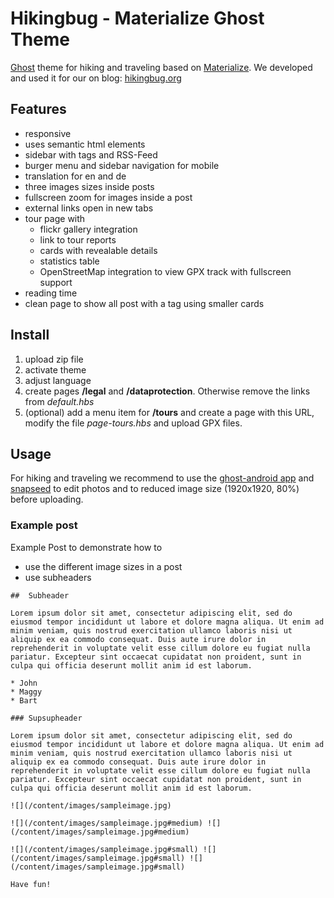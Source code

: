 # Hikingbug - Materialize Ghost Theme
[Ghost](http://www.ghost.io) theme for hiking and traveling  based on [Materialize](http://materializecss.com/).
We developed and used it for our on blog: [hikingbug.org](https://hikingbug.org)

## Features
* responsive
* uses semantic html elements
* sidebar with tags and RSS-Feed
* burger menu and sidebar navigation for mobile
* translation for en and de
* three images sizes inside posts
* fullscreen zoom for images inside a post
* external links open in new tabs
* tour page with
   * flickr gallery integration
   * link to tour reports
   * cards with revealable details
   * statistics table
   * OpenStreetMap integration to view GPX track with fullscreen support
* reading time
* clean page to show all post with a tag using smaller cards


## Install
1. upload zip file
1. activate theme
1. adjust language
1. create pages **/legal** and **/dataprotection**. Otherwise remove the links from _default.hbs_
1. (optional) add a menu item for **/tours** and create a page with this URL, modify the file _page-tours.hbs_ and upload GPX files.

## Usage

For hiking and traveling we recommend to use the [ghost-android app](https://github.com/TryGhost/Ghost-Android) and [snapseed](https://play.google.com/store/apps/details?id=com.niksoftware.snapseed&hl=en) to edit photos and to  reduced image size (1920x1920, 80%) before uploading.

### Example post

Example Post to demonstrate how to
* use the different image sizes in a post
* use subheaders

```
##  Subheader

Lorem ipsum dolor sit amet, consectetur adipiscing elit, sed do eiusmod tempor incididunt ut labore et dolore magna aliqua. Ut enim ad minim veniam, quis nostrud exercitation ullamco laboris nisi ut aliquip ex ea commodo consequat. Duis aute irure dolor in reprehenderit in voluptate velit esse cillum dolore eu fugiat nulla pariatur. Excepteur sint occaecat cupidatat non proident, sunt in culpa qui officia deserunt mollit anim id est laborum.

* John
* Maggy
* Bart

### Supsupheader

Lorem ipsum dolor sit amet, consectetur adipiscing elit, sed do eiusmod tempor incididunt ut labore et dolore magna aliqua. Ut enim ad minim veniam, quis nostrud exercitation ullamco laboris nisi ut aliquip ex ea commodo consequat. Duis aute irure dolor in reprehenderit in voluptate velit esse cillum dolore eu fugiat nulla pariatur. Excepteur sint occaecat cupidatat non proident, sunt in culpa qui officia deserunt mollit anim id est laborum.

![](/content/images/sampleimage.jpg)

![](/content/images/sampleimage.jpg#medium) ![](/content/images/sampleimage.jpg#medium)

![](/content/images/sampleimage.jpg#small) ![](/content/images/sampleimage.jpg#small) ![](/content/images/sampleimage.jpg#small)

Have fun!
```
